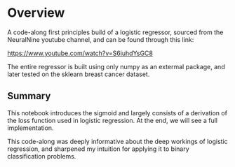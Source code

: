 # Overview

A code-along first principles build of a logistic regressor, sourced from the NeuralNine youtube channel, and can be found through this link:

https://www.youtube.com/watch?v=S6iuhdYsGC8

The entire regressor is built using only numpy as an extermal package, and later tested on the sklearn breast cancer dataset.

## Summary

This notebook introduces the sigmoid and largely consists of a derivation of the loss function used in logistic regression. At the end, we will see a full implementation.

This code-along was deeply informative about the deep workings of logistic regression, and sharpened my intuition for applying it to binary classification problems.
